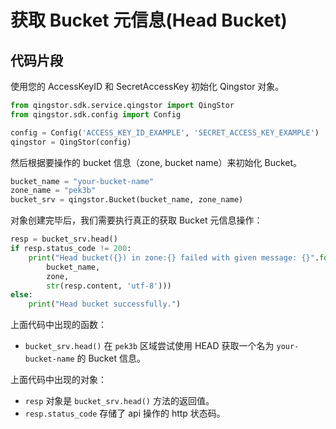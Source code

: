 # 获取 Bucket 元信息(Head Bucket)

## 代码片段

使用您的 AccessKeyID 和 SecretAccessKey 初始化 Qingstor 对象。

```python
from qingstor.sdk.service.qingstor import QingStor
from qingstor.sdk.config import Config

config = Config('ACCESS_KEY_ID_EXAMPLE', 'SECRET_ACCESS_KEY_EXAMPLE')
qingstor = QingStor(config)
```

然后根据要操作的 bucket 信息（zone, bucket name）来初始化 Bucket。

```python
bucket_name = "your-bucket-name"
zone_name = "pek3b"
bucket_srv = qingstor.Bucket(bucket_name, zone_name)
```

对象创建完毕后，我们需要执行真正的获取 Bucket 元信息操作：

```python
resp = bucket_srv.head()
if resp.status_code != 200:
    print("Head bucket({}) in zone:{} failed with given message: {}".format(
        bucket_name,
        zone,
        str(resp.content, 'utf-8')))
else:
    print("Head bucket successfully.")
```

上面代码中出现的函数：
- `bucket_srv.head()` 在 `pek3b` 区域尝试使用 HEAD 获取一个名为 `your-bucket-name` 的 Bucket 信息。 

上面代码中出现的对象：
- `resp` 对象是 `bucket_srv.head()` 方法的返回值。
- `resp.status_code` 存储了 api 操作的 http 状态码。

